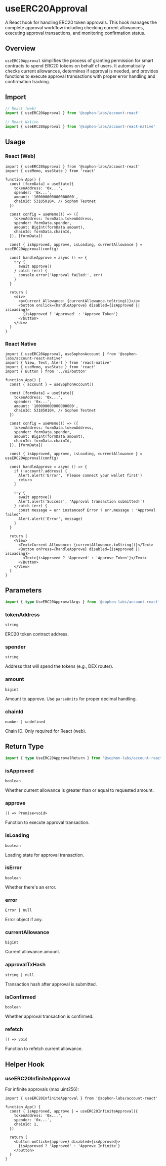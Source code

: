 # useERC20Approval

A React hook for handling ERC20 token approvals. This hook manages the complete approval workflow including checking current allowances, executing approval transactions, and monitoring confirmation status.

## Overview

`useERC20Approval` simplifies the process of granting permission for smart contracts to spend ERC20 tokens on behalf of users. It automatically checks current allowances, determines if approval is needed, and provides functions to execute approval transactions with proper error handling and confirmation tracking.

## Import

```typescript
// React (web)
import { useERC20Approval } from '@sophon-labs/account-react'

// React Native
import { useERC20Approval } from '@sophon-labs/account-react-native'
```

## Usage

### React (Web)

```tsx
import { useERC20Approval } from '@sophon-labs/account-react'
import { useMemo, useState } from 'react'

function App() {
  const [formData] = useState({
    tokenAddress: '0x...',
    spender: '0x...',
    amount: '100000000000000000',
    chainId: 531050104, // Sophon Testnet
  })

  const config = useMemo(() => ({
    tokenAddress: formData.tokenAddress,
    spender: formData.spender,
    amount: BigInt(formData.amount),
    chainId: formData.chainId,
  }), [formData])

  const { isApproved, approve, isLoading, currentAllowance } = useERC20Approval(config)

  const handleApprove = async () => {
    try {
      await approve()
    } catch (err) {
      console.error('Approval failed:', err)
    }
  }

  return (
    <div>
      <p>Current Allowance: {currentAllowance.toString()}</p>
      <button onClick={handleApprove} disabled={isApproved || isLoading}>
        {isApproved ? 'Approved' : 'Approve Token'}
      </button>
    </div>
  )
}
```

### React Native

```tsx
import { useERC20Approval, useSophonAccount } from '@sophon-labs/account-react-native'
import { View, Text, Alert } from 'react-native'
import { useMemo, useState } from 'react'
import { Button } from '../ui/button'

function App() {
  const { account } = useSophonAccount()
  
  const [formData] = useState({
    tokenAddress: '0x...',
    spender: '0x...',
    amount: '100000000000000000',
    chainId: 531050104, // Sophon Testnet
  })

  const config = useMemo(() => ({
    tokenAddress: formData.tokenAddress,
    spender: formData.spender,
    amount: BigInt(formData.amount),
    chainId: formData.chainId,
  }), [formData])

  const { isApproved, approve, isLoading, currentAllowance } = useERC20Approval(config)

  const handleApprove = async () => {
    if (!account?.address) {
      Alert.alert('Error', 'Please connect your wallet first')
      return
    }

    try {
      await approve()
      Alert.alert('Success', 'Approval transaction submitted!')
    } catch (err) {
      const message = err instanceof Error ? err.message : 'Approval failed'
      Alert.alert('Error', message)
    }
  }

  return (
    <View>
      <Text>Current Allowance: {currentAllowance.toString()}</Text>
      <Button onPress={handleApprove} disabled={isApproved || isLoading}>
        <Text>{isApproved ? 'Approved' : 'Approve Token'}</Text>
      </Button>
    </View>
  )
}
```

## Parameters

```typescript
import { type UseERC20ApprovalArgs } from '@sophon-labs/account-react'
```

### tokenAddress

`string`

ERC20 token contract address.

### spender

`string`

Address that will spend the tokens (e.g., DEX router).

### amount

`bigint`

Amount to approve. Use `parseUnits` for proper decimal handling.

### chainId

`number | undefined`

Chain ID. Only required for React (web).

## Return Type

```typescript
import { type UseERC20ApprovalReturn } from '@sophon-labs/account-react'
```

### isApproved

`boolean`

Whether current allowance is greater than or equal to requested amount.

### approve

`() => Promise<void>`

Function to execute approval transaction.

### isLoading

`boolean`

Loading state for approval transaction.

### isError

`boolean`

Whether there's an error.

### error

`Error | null`

Error object if any.

### currentAllowance

`bigint`

Current allowance amount.

### approvalTxHash

`string | null`

Transaction hash after approval is submitted.

### isConfirmed

`boolean`

Whether approval transaction is confirmed.

### refetch

`() => void`

Function to refetch current allowance.

## Helper Hook

### useERC20InfiniteApproval

For infinite approvals (max uint256):

```tsx
import { useERC20InfiniteApproval } from '@sophon-labs/account-react'

function App() {
  const { isApproved, approve } = useERC20InfiniteApproval({
    tokenAddress: '0x...',
    spender: '0x...',
    chainId: 1,
  })

  return (
    <button onClick={approve} disabled={isApproved}>
      {isApproved ? 'Approved' : 'Approve Infinite'}
    </button>
  )
}
```
